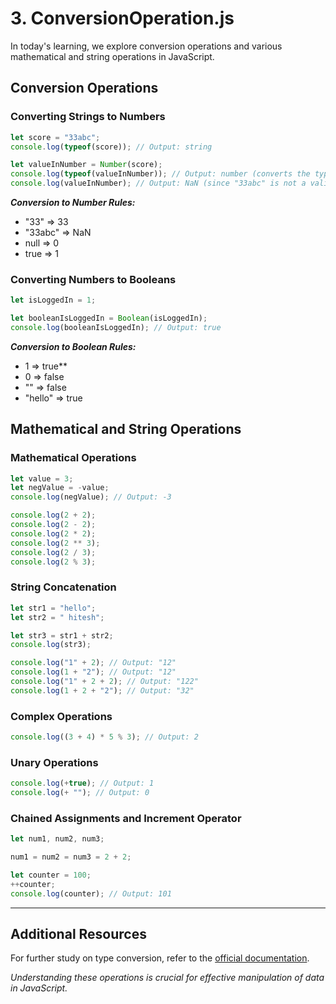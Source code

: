 # 3. ConversionOperation.js

In today's learning, we explore conversion operations and various mathematical and string operations in JavaScript.

## Conversion Operations

### Converting Strings to Numbers

```javascript
let score = "33abc";
console.log(typeof(score)); // Output: string

let valueInNumber = Number(score);
console.log(typeof(valueInNumber)); // Output: number (converts the type to a number, even if it's not a valid number)
console.log(valueInNumber); // Output: NaN (since "33abc" is not a valid number)
```

***Conversion to Number Rules:***
- "33" => 33
- "33abc" => NaN
- null => 0
- true => 1

### Converting Numbers to Booleans

```javascript
let isLoggedIn = 1;

let booleanIsLoggedIn = Boolean(isLoggedIn);
console.log(booleanIsLoggedIn); // Output: true
```

_**Conversion to Boolean Rules:**_
- 1 => true**
- 0 => false
- "" => false
- "hello" => true

## Mathematical and String Operations
### Mathematical Operations

```javascript
let value = 3;
let negValue = -value;
console.log(negValue); // Output: -3

console.log(2 + 2);
console.log(2 - 2);
console.log(2 * 2);
console.log(2 ** 3);
console.log(2 / 3);
console.log(2 % 3);
```

### String Concatenation

```javascript
let str1 = "hello";
let str2 = " hitesh";

let str3 = str1 + str2;
console.log(str3);

console.log("1" + 2); // Output: "12"
console.log(1 + "2"); // Output: "12"
console.log("1" + 2 + 2); // Output: "122"
console.log(1 + 2 + "2"); // Output: "32"
```

### Complex Operations

```javascript
console.log((3 + 4) * 5 % 3); // Output: 2
```

### Unary Operations

```javascript
console.log(+true); // Output: 1
console.log(+ ""); // Output: 0
```

### Chained Assignments and Increment Operator

```javascript
let num1, num2, num3;

num1 = num2 = num3 = 2 + 2;

let counter = 100;
++counter;
console.log(counter); // Output: 101
```

<hr>

## Additional Resources
For further study on type conversion, refer to the [official documentation](https://tc39.es/ecma262/multipage/abstract-operations.html#sec-type-conversion).

_Understanding these operations is crucial for effective manipulation of data in JavaScript._
